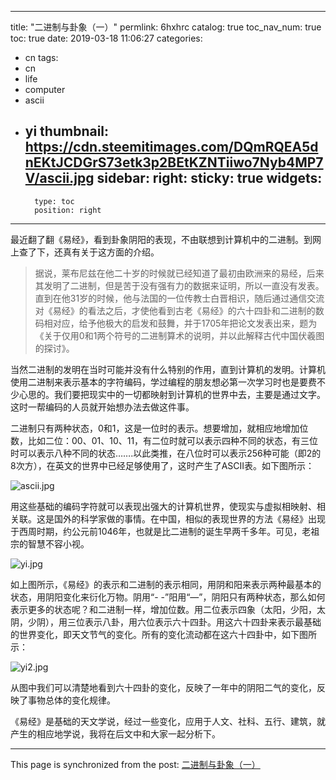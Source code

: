 
---
title: "二进制与卦象（一）"
permlink: 6hxhrc
catalog: true
toc_nav_num: true
toc: true
date: 2019-03-18 11:06:27
categories:
- cn
tags:
- cn
- life
- computer
- ascii
- yi
thumbnail: https://cdn.steemitimages.com/DQmRQEA5dnEKtJCDGrS73etk3p2BEtKZNTiiwo7Nyb4MP7V/ascii.jpg
sidebar:
    right:
        sticky: true
widgets:
    -
        type: toc
        position: right
---


最近翻了翻《易经》，看到卦象阴阳的表现，不由联想到计算机中的二进制。到网上查了下，还真有关于这方面的介绍。
>据说，莱布尼兹在他二十岁的时候就已经知道了最初由欧洲来的易经，后来其发明了二进制，但是苦于没有强有力的数据来证明，所以一直没有发表。直到在他31岁的时候，他与法国的一位传教士白晋相识，随后通过通信交流对《易经》的看法之后，才使他看到古老《易经》的六十四卦和二进制的数码相对应，给予他极大的启发和鼓舞，并于1705年把论文发表出来，题为《关于仅用0和1两个符号的二进制算术的说明，并以此解释古代中国伏羲图的探讨》。

当然二进制的发明在当时可能并没有什么特别的作用，直到计算机的发明。计算机使用二进制来表示基本的字符编码，学过编程的朋友想必第一次学习时也是要费不少心思的。我们要把现实中的一切都映射到计算机的世界中去，主要是通过文字。这时一帮编码的人员就开始想办法去做这件事。

二进制只有两种状态，0和1，这是一位时的表示。想要增加，就相应地增加位数，比如二位：00、01、10、11，有二位时就可以表示四种不同的状态，有三位时可以表示八种不同的状态…….以此类推，在八位时可以表示256种可能（即2的8次方），在英文的世界中已经足够使用了，这时产生了ASCII表。如下图所示：


![ascii.jpg](https://cdn.steemitimages.com/DQmRQEA5dnEKtJCDGrS73etk3p2BEtKZNTiiwo7Nyb4MP7V/ascii.jpg)

用这些基础的编码字符就可以表现出强大的计算机世界，使现实与虚拟相映射、相关联。这是国外的科学家做的事情。在中国，相似的表现世界的方法《易经》出现于西周时期，约公元前1046年，也就是比二进制的诞生早两千多年。可见，老祖宗的智慧不容小视。

![yi.jpg](https://cdn.steemitimages.com/DQmeCDkHZbASPCzrQn2h7mg1sTHw98QmY6c983UZXsLXL1c/yi.jpg)

如上图所示，《易经》的表示和二进制的表示相同，用阴和阳来表示两种最基本的状态，用阴阳变化来衍化万物。阴用“- -”阳用“—”，阴阳只有两种状态，那么如何表示更多的状态呢？和二进制一样，增加位数。用二位表示四象（太阳，少阳，太阴，少阴），用三位表示八卦，用六位表示六十四卦。用这六十四卦来表示最基础的世界变化，即天文节气的变化。所有的变化流动都在这六十四卦中，如下图所示：

![yi2.jpg](https://cdn.steemitimages.com/DQmaUcondfbQmSTuFvjeGRtN22ftZFcjypAEz6x3G57FbUo/yi2.jpg)

从图中我们可以清楚地看到六十四卦的变化，反映了一年中的阴阳二气的变化，反映了事物总体的变化规律。

《易经》是基础的天文学说，经过一些变化，应用于人文、社科、五行、建筑，就产生的相应地学说，我将在后文中和大家一起分析下。

- - -

This page is synchronized from the post: [二进制与卦象（一）](https://steemit.com/@lemooljiang/6hxhrc)
